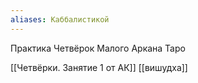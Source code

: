 ```yaml
---
aliases: Каббалистикой
---
```

Практика Четвёрок Малого Аркана Таро

[[Четвёрки. Занятие 1 от АК]]
[[вишудха]]
